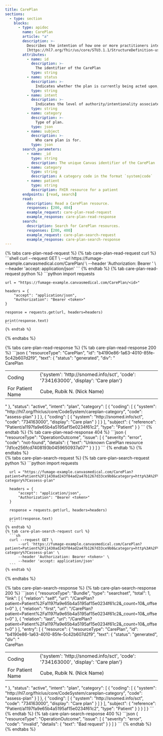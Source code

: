 ```yaml
---
title: CarePlan
sections:
  - type: section
    blocks:
      - type: apidoc
        name: CarePlan
        article: "a"
        description: >-
          Describes the intention of how one or more practitioners intend to deliver care for a particular patient, group or community for a period of time, possibly limited to care for a specific condition or set of conditions.<br><br>
          [https://hl7.org/fhir/us/core/STU3.1.1/StructureDefinition-us-core-careplan.html](https://hl7.org/fhir/us/core/STU3.1.1/StructureDefinition-us-core-careplan.html)
        attributes:
          - name: id
            description: >-
              The identifier of the CarePlan
            type: string
          - name: status
            description: >-
              Indicates whether the plan is currently being acted upon, represents future intentions or is now a historical record.
            type: string
          - name: intent
            description: >-
              Indicates the level of authority/intentionality associated with the care plan and where the care plan fits into the workflow chain.
            type: string
          - name: category
            description: >-
              Type of plan.
            type: json
          - name: subject
            description: >-
              Who care plan is for.
            type: json
        search_parameters:
          - name: _id
            type: string
            description: The unique Canvas identifier of the CarePlan
          - name: category
            type: string
            description: A category code in the format `system|code`
          - name: patient
            type: string
            description: FHIR resource for a patient
        endpoints: [read, search]
        read:
          description: Read a CarePlan resource.
          responses: [200, 404]
          example_request: care-plan-read-request
          example_response: care-plan-read-response
        search:
          description: Search for CarePlan resources.
          responses: [200, 400]
          example_request: care-plan-search-request
          example_response: care-plan-search-response
---
```

<div id="care-plan-read-request">
  {% tabs care-plan-read-request %}
    {% tab care-plan-read-request curl %}
    ```shell
    curl --request GET \
         --url https://fumage-example.canvasmedical.com/CarePlan/<id> \
         --header 'Authorization: Bearer <token>' \
         --header 'accept: application/json'
    ```
    {% endtab %}
    {% tab care-plan-read-request python %}
    ```python
    import requests
    
    url = "https://fumage-example.canvasmedical.com/CarePlan/<id>"
    
    headers = {
        "accept": "application/json",
        "Authorization": "Bearer <token>"
    }
    
    response = requests.get(url, headers=headers)
    
    print(response.text)
    ```
    {% endtab %}
  
  {% endtabs %}
</div>

<div id="care-plan-read-response">
  {% tabs care-plan-read-response %}
    {% tab care-plan-read-response 200 %}
      ```json
      {
          "resourceType": "CarePlan",
          "id": "b4190e86-1a63-4010-85fe-5c42b607d2f9",
          "text": {
              "status": "generated",
              "div": "<div xmlns=\"http://www.w3.org/1999/xhtml\"><div class=\"hapiHeaderText\">CarePlan</div><table class=\"hapiPropertyTable\"><tbody><tr><td>Coding</td><td>{'system': 'http://snomed.info/sct', 'code': '734163000', 'display': 'Care plan'}</td></tr><tr><td>For Patient Name</td><td><span>Cube, Rubik N. (Nick Name)</span></td></tr></tbody></table></div>"
          },
          "status": "active",
          "intent": "plan",
          "category": [
              {
                  "coding": [
                      {
                          "system": "http://hl7.org/fhir/us/core/CodeSystem/careplan-category",
                          "code": "assess-plan"
                      }
                  ]
              },
              {
                  "coding": [
                      {
                          "system": "http://snomed.info/sct",
                          "code": "734163000",
                          "display": "Care plan"
                      }
                  ]
              }
          ],
          "subject": {
              "reference": "Patient/a1197fa9e65b4a5195af15e0234f61c2",
              "type": "Patient"
          }
      }
      ``` 
    {% endtab %}
    {% tab care-plan-read-response 404 %}
      ```json
      {
          "resourceType": "OperationOutcome",
          "issue": [
              {
                  "severity": "error",
                  "code": "not-found",
                  "details": {
                      "text": "Unknown CarePlan resource '7d1ce256fcd7408193b0459650937a07'"
                  }
              }
          ]
      }
      ```
    {% endtab %}
  {% endtabs %}
</div>

<div id="care-plan-search-request">
  {% tabs care-plan-search-request %}
    {% tab care-plan-search-request python %}
      ```python
      import requests

      url = "https://fumage-example.canvasmedical.com/CarePlan?patient=Patient%2F11430ad243f84ad2a47b1267d33ce9b8&category=http%3A%2F%2Fhl7.org%2Ffhir%2Fus%2Fcore%2FCodeSystem%2Fcareplan-category%7Cassess-plan"

      headers = {
          "accept": "application/json",
          "Authorization": "Bearer <token>"
      }

      response = requests.get(url, headers=headers)

      print(response.text)
      ```
    {% endtab %}
    {% tab care-plan-search-request curl %}
      ```sh
      curl --request GET \
          --url 'https://fumage-example.canvasmedical.com/CarePlan?patient=Patient%2F11430ad243f84ad2a47b1267d33ce9b8&category=http%3A%2F%2Fhl7.org%2Ffhir%2Fus%2Fcore%2FCodeSystem%2Fcareplan-category%7Cassess-plan' \
          --header 'Authorization: Bearer <token>' \
          --header 'accept: application/json'
      ```
    {% endtab %}
  {% endtabs %}
</div>

<div id="care-plan-search-response">
  {% tabs care-plan-search-response %}
    {% tab care-plan-search-response 200 %}
      ```json
      {
          "resourceType": "Bundle",
          "type": "searchset",
          "total": 1,
          "link": [
              {
                  "relation": "self",
                  "url": "/CarePlan?patient=Patient%2Fa1197fa9e65b4a5195af15e0234f61c2&_count=10&_offset=0"
              },
              {
                  "relation": "first",
                  "url": "/CarePlan?patient=Patient%2Fa1197fa9e65b4a5195af15e0234f61c2&_count=10&_offset=0"
              },
              {
                  "relation": "last",
                  "url": "/CarePlan?patient=Patient%2Fa1197fa9e65b4a5195af15e0234f61c2&_count=10&_offset=0"
              }
          ],
          "entry": [
              {
                  "resource": {
                      "resourceType": "CarePlan",
                      "id": "b4190e86-1a63-4010-85fe-5c42b607d2f9",
                      "text": {
                          "status": "generated",
                          "div": "<div xmlns=\"http://www.w3.org/1999/xhtml\"><div class=\"hapiHeaderText\">CarePlan</div><table class=\"hapiPropertyTable\"><tbody><tr><td>Coding</td><td>{'system': 'http://snomed.info/sct', 'code': '734163000', 'display': 'Care plan'}</td></tr><tr><td>For Patient Name</td><td><span>Cube, Rubik N. (Nick Name)</span></td></tr></tbody></table></div>"
                      },
                      "status": "active",
                      "intent": "plan",
                      "category": [
                          {
                              "coding": [
                                  {
                                      "system": "http://hl7.org/fhir/us/core/CodeSystem/careplan-category",
                                      "code": "assess-plan"
                                  }
                              ]
                          },
                          {
                              "coding": [
                                  {
                                      "system": "http://snomed.info/sct",
                                      "code": "734163000",
                                      "display": "Care plan"
                                  }
                              ]
                          }
                      ],
                      "subject": {
                          "reference": "Patient/a1197fa9e65b4a5195af15e0234f61c2",
                          "type": "Patient"
                      }
                  }
              }
          ]
      }
      ```
    {% endtab %}
    {% tab care-plan-search-response 400 %}
      ```json
      {
        "resourceType": "OperationOutcome",
        "issue": [
          {
            "severity": "error",
            "code": "invalid",
            "details": {
              "text": "Bad request"
            }
          }
        ]
      }
      ```
    {% endtab %}
  {% endtabs %}
</div>